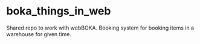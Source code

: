 # boka_things_in_web
Shared repo to work with webBOKA. Booking system for booking items in a warehouse for given time.
